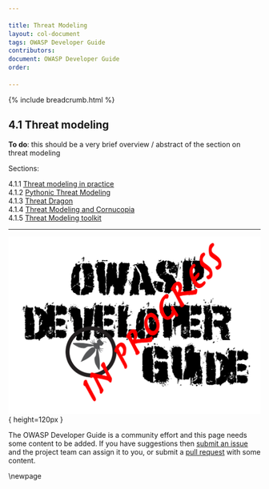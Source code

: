 ```yaml
---

title: Threat Modeling
layout: col-document
tags: OWASP Developer Guide
contributors:
document: OWASP Developer Guide
order:

---
```


{% include breadcrumb.html %}

## 4.1 Threat modeling

**To do**: this should be a very brief overview / abstract of the section on threat modeling

Sections:

4.1.1 [Threat modeling in practice](#threat-modeling-in-practice)  
4.1.2 [Pythonic Threat Modeling](#pythonic-threat-modeling)  
4.1.3 [Threat Dragon](#threat-dragon)  
4.1.4 [Threat Modeling and Cornucopia](#cornucopia)  
4.1.5 [Threat Modeling toolkit](#threat-modeling-toolkit)  

----

![Developer Guide](../../assets/images/dg_wip.png){ height=120px }

The OWASP Developer Guide is a community effort and this page needs some content to be added.
If you have suggestions then [submit an issue][issue0601] and the project team can assign it to you,
or submit a [pull request][pr] with some content.

[issue0601]: https://github.com/OWASP/www-project-developer-guide/issues/new?labels=enhancement&template=request.md&title=Update:%2006-design/01-threat-modeling/00-toc
[pr]: https://github.com/OWASP/www-project-developer-guide/pulls

\newpage

